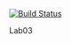 [![Build Status](https://travis-ci.com/SerdukovaM/lab04.svg?branch=master)](https://travis-ci.com/SerdukovaM/lab04)

Lab03
